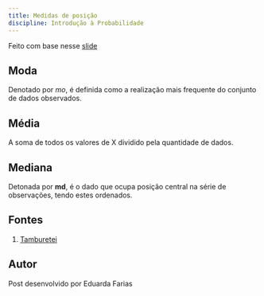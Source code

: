 ```yaml
---
title: Medidas de posição
discipline: Introdução à Probabilidade
---
```


Feito com base nesse [slide](https://www.dropbox.com/s/6r7iau91rvlrir8/Aula_4_Medidas_Posi%C3%A7%C3%A3o_imprimir.pdf?dl=0)

## Moda

Denotado por *mo*, é definida como a realização mais frequente do conjunto de dados observados.

## Média

A soma de todos os valores de X dividido pela quantidade de dados.

## Mediana

Detonada por **md**, é o dado que ocupa posição central na série de observações, tendo estes ordenados.

## Fontes 

1. <a href= "https://github.com/OpenDevUFCG/Tamburetei" target="_blank"> Tamburetei </a>

## Autor 

Post desenvolvido por Eduarda Farias 